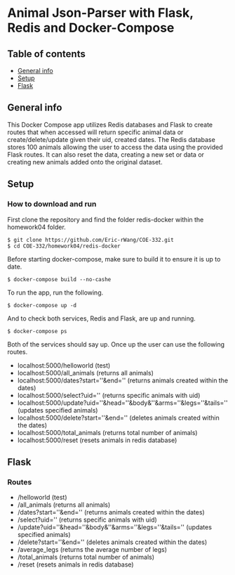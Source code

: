 # Animal Json-Parser with Flask, Redis and Docker-Compose
## Table of contents
* [General info](#general-info)
* [Setup](#setup)
* [Flask](#flask)

## General info
This Docker Compose app utilizes Redis databases and Flask to create routes that when
accessed will return specific animal data or create/delete/update given their uid, 
created dates. The Redis database stores 100 animals allowing the user to access the
data using the provided Flask routes. It can also reset the data, creating a new set
or data or creating new animals added onto the original dataset. 

## Setup
### How to download and run
First clone the repository and find the folder redis-docker within the homework04
folder.
```
$ git clone https://github.com/Eric-rWang/COE-332.git
$ cd COE-332/homework04/redis-docker
```
Before starting docker-compose, make sure to build it to ensure it is up to date.
```
$ docker-compose build --no-cashe
```
To run the app, run the following.
```
$ docker-compose up -d
```
And to check both services, Redis and Flask, are up and running.
```
$ docker-compose ps
```
Both of the services should say up.
Once up the user can use the following routes.

* localhost:5000/helloworld (test)
* localhost:5000/all_animals (returns all animals)
* localhost:5000/dates?start=''&end='' (returns animals created within the dates)
* localhost:5000/select?uid='' (returns specific animals with uid)
* localhost:5000/update?uid=''&head=''&body&''&arms=''&legs=''&tails='' (updates specified animals)
* localhost:5000/delete?start=''&end='' (deletes animals created within the dates)
* localhost:5000/total_animals (returns total number of animals)
* localhost:5000/reset (resets animals in redis database)

## Flask
### Routes
* /helloworld (test)
* /all_animals (returns all animals)
* /dates?start=''&end='' (returns animals created within the dates)
* /select?uid='' (returns specific animals with uid)
* /update?uid=''&head=''&body&''&arms=''&legs=''&tails='' (updates specified animals)
* /delete?start=''&end='' (deletes animals created within the dates)
* /average_legs (returns the average number of legs)
* /total_animals (returns total number of animals)
* /reset (resets animals in redis database)











